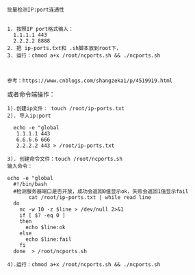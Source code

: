     批量检测IP:port连通性


    1. 按照IP port格式输入：
      1.1.1.1 443
      2.2.2.2 8888
    2. 把 ip-ports.txt和 .sh脚本放到root下，
    3. 运行：chmod a+x /root/ncports.sh && ./ncports.sh



    参考：https://www.cnblogs.com/shangzekai/p/4519919.html






或者命令端操作：

    1).创建ip文件： touch /root/ip-ports.txt
    2). 导入ip:port
    
      echo -e "global
       1.1.1.1 443
       6.6.6.6 666
       2.2.2.2 443 > /root/ip-ports.txt
    
    3). 创建命令文件：touch /root/ncports.sh
    输入命令：
    
    echo -e "global
      #!/bin/bash  
      #检测服务器端口是否开放，成功会返回0值显示ok，失败会返回1值显示fail  
           cat /root/ip-ports.txt | while read line  
      do  
        nc -w 10 -z $line > /dev/null 2>&1  
        if [ $? -eq 0 ]  
        then  
          echo $line:ok  
        else  
          echo $line:fail  
        fi   
      done  > /root/ncports.sh
      
    4).运行：chmod a+x /root/ncports.sh && ./ncports.sh
    

    
